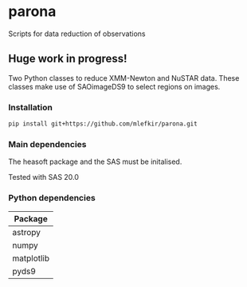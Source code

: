 # parona

Scripts for data reduction of observations



## Huge work in progress!

Two Python classes to reduce XMM-Newton and NuSTAR data. 
These classes make use of SAOimageDS9 to select regions on images. 

### Installation

```bash
pip install git+https://github.com/mlefkir/parona.git
```

### Main dependencies

The heasoft package and the SAS must be initalised.

Tested with SAS 20.0


### Python dependencies

| Package     	|
|---------------|
| astropy   	|
| numpy      	|
| matplotlib  	|
| pyds9   	    |